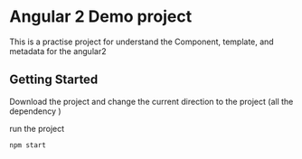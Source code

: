 # Angular 2 Demo project

This is a practise project for understand the Component, template, and metadata for the angular2

## Getting Started

Download the project and change the current direction to the project (all the dependency )

run the project 
```
npm start